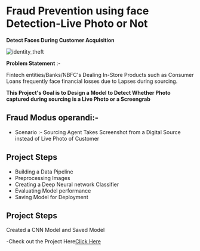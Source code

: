 # Fraud Prevention using face Detection-Live Photo or Not
**Detect Faces During Customer Acquisition**

![identity_theft](https://user-images.githubusercontent.com/117473489/222637433-650202d3-cdbf-493d-9e5e-02c7e624a76a.jpg)

**Problem Statement** :-

Fintech entities/Banks/NBFC's Dealing In-Store Products such as Consumer Loans
frequently face financial losses due to Lapses during sourcing.

**This Project's Goal is to Design a Model to Detect Whether Photo captured during sourcing is a Live Photo or a Screengrab**

##  Fraud Modus operandi:-


- Scenario :- Sourcing Agent Takes Screenshot from a Digital Source instead of Live Photo of Customer

## Project Steps ##

- Building a Data Pipeline
- Preprocessing Images
- Creating a Deep Neural network Classifier
- Evaluating Model performance
- Saving Model for Deployment

## Project Steps ##

Created a CNN Model and Saved Model


-Check out the Project Here[Click Here](https://github.com/GKM15/Fraud-Risk-Model-Live-Photo/blob/main/Fraud%20Risk%20Model-%20Live%20Photo.ipynb)


